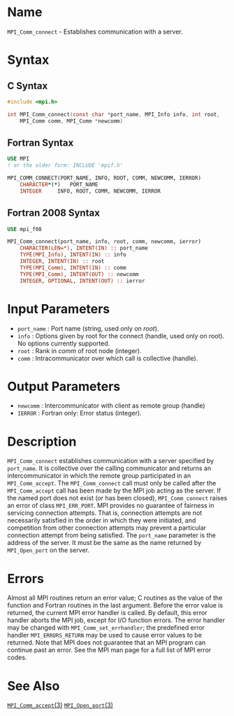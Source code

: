 # Name

`MPI_Comm_connect` - Establishes communication with a server.

# Syntax

## C Syntax

```c
#include <mpi.h>

int MPI_Comm_connect(const char *port_name, MPI_Info info, int root,
	MPI_Comm comm, MPI_Comm *newcomm)
```

## Fortran Syntax

```fortran
USE MPI
! or the older form: INCLUDE 'mpif.h'

MPI_COMM_CONNECT(PORT_NAME, INFO, ROOT, COMM, NEWCOMM, IERROR)
    CHARACTER*(*)	PORT_NAME
    INTEGER		INFO, ROOT, COMM, NEWCOMM, IERROR
```

## Fortran 2008 Syntax

```fortran
USE mpi_f08

MPI_Comm_connect(port_name, info, root, comm, newcomm, ierror)
    CHARACTER(LEN=*), INTENT(IN) :: port_name
    TYPE(MPI_Info), INTENT(IN) :: info
    INTEGER, INTENT(IN) :: root
    TYPE(MPI_Comm), INTENT(IN) :: comm
    TYPE(MPI_Comm), INTENT(OUT) :: newcomm
    INTEGER, OPTIONAL, INTENT(OUT) :: ierror
```

# Input Parameters

* `port_name` : Port name (string, used only on *root*).
* `info` : Options given by root for the connect (handle, used only on root).
No options currently supported.
* `root` : Rank in *comm* of root node (integer).
* `comm` : Intracommunicator over which call is collective (handle).

# Output Parameters

* `newcomm` : Intercommunicator with client as remote group (handle)
* `IERROR` : Fortran only: Error status (integer).

# Description

`MPI_Comm_connect` establishes communication with a server specified by
`port_name`. It is collective over the calling communicator and returns
an intercommunicator in which the remote group participated in an
`MPI_Comm_accept`. The `MPI_Comm_connect` call must only be called after the
`MPI_Comm_accept` call has been made by the MPI job acting as the server.
If the named port does not exist (or has been closed), `MPI_Comm_connect`
raises an error of class `MPI_ERR_PORT`.
MPI provides no guarantee of fairness in servicing connection attempts.
That is, connection attempts are not necessarily satisfied in the order
in which they were initiated, and competition from other connection
attempts may prevent a particular connection attempt from being
satisfied.
The `port_name` parameter is the address of the server. It must be the
same as the name returned by `MPI_Open_port` on the server.

# Errors

Almost all MPI routines return an error value; C routines as the value
of the function and Fortran routines in the last argument.
Before the error value is returned, the current MPI error handler is
called. By default, this error handler aborts the MPI job, except for
I/O function errors. The error handler may be changed with
`MPI_Comm_set_errhandler`; the predefined error handler `MPI_ERRORS_RETURN`
may be used to cause error values to be returned. Note that MPI does not
guarantee that an MPI program can continue past an error.
See the MPI man page for a full list of MPI error codes.

# See Also

[`MPI_Comm_accept`(3)](./?file=MPI_Comm_accept.md) 
[`MPI_Open_port`(3)](./?file=MPI_Open_port.md)
